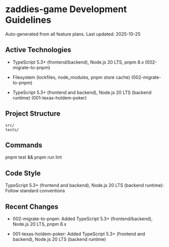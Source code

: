 # zaddies-game Development Guidelines

Auto-generated from all feature plans. Last updated: 2025-10-25

## Active Technologies

- TypeScript 5.3+ (frontend/backend), Node.js 20 LTS, pnpm 8.x (002-migrate-to-pnpm)
- Filesystem (lockfiles, node_modules, pnpm store cache) (002-migrate-to-pnpm)

- TypeScript 5.3+ (frontend and backend), Node.js 20 LTS (backend runtime) (001-texas-holdem-poker)

## Project Structure

```text
src/
tests/
```

## Commands

pnpm test && pnpm run lint

## Code Style

TypeScript 5.3+ (frontend and backend), Node.js 20 LTS (backend runtime): Follow standard conventions

## Recent Changes

- 002-migrate-to-pnpm: Added TypeScript 5.3+ (frontend/backend), Node.js 20 LTS, pnpm 8.x

- 001-texas-holdem-poker: Added TypeScript 5.3+ (frontend and backend), Node.js 20 LTS (backend runtime)

<!-- MANUAL ADDITIONS START -->
<!-- MANUAL ADDITIONS END -->
